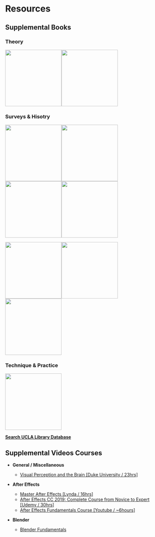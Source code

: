 
# Resources

Supplemental Books
--------

### Theory
<a href="https://www.amazon.com/Art-Visual-Perception-Psychology-Creative/dp/0520243838" target="_blank"><img src="https://images-na.ssl-images-amazon.com/images/I/41fF3YY7JKL._SX331_BO1,204,203,200_.jpg" height="180"/></a><a href="https://www.amazon.com/Beautiful-Evidence-Edward-R-Tufte/dp/1930824165" target="_blank"><img src="https://images-na.ssl-images-amazon.com/images/I/81mDbiZ7pmL.jpg" height="180"/></a>

### Surveys & Hisotry
<a href="https://www.amazon.com/Theory-Practice-Motion-Design-Perspectives/dp/1138490806" target="_blank"><img src="https://images-na.ssl-images-amazon.com/images/I/41jtCzOwouL._SX351_BO1,204,203,200_.jpg" height="180"/></a><a href="https://www.amazon.com/Dreamlands-Immersive-Cinema-Art-1905-2016/dp/0300221878" target="_blank"><img src="https://images-na.ssl-images-amazon.com/images/I/412vs8zjlwL._SX380_BO1,204,203,200_.jpg" height="180"/></a><a href="https://www.amazon.com/History-Motion-Graphics-Michael-Betancourt/dp/1434441504" target="_blank"><img src="https://images-na.ssl-images-amazon.com/images/I/517ymWOCx2L._SX331_BO1,204,203,200_.jpg" height="180"/></a><a href="https://www.amazon.com/Moving-Image-Whitechapel-Documents-Contemporary/dp/026252810X" target="_blank"><img src="https://images-na.ssl-images-amazon.com/images/I/51NT9nHzAhL._SX350_BO1,204,203,200_.jpg" height="180"/></a>

<a href="https://www.amazon.com/Installation-Moving-Image-Catherine-Elwes/dp/0231174519" target="_blank"><img src="https://images-na.ssl-images-amazon.com/images/I/41f7mh1rWHL._SX334_BO1,204,203,200_.jpg" height="180"/></a><a href="https://www.amazon.com/Abstract-Video-Moving-Image-Contemporary/dp/0520282485" target="_blank"><img src="https://images-na.ssl-images-amazon.com/images/I/51k%2BwFWNIzL._SX348_BO1,204,203,200_.jpg" height="180"/></a><a href="https://www.amazon.com/Between-Film-Video-Digital-International/dp/1628922931" target="_blank"><img src="https://images-na.ssl-images-amazon.com/images/I/412fmAcBk%2BL._SX330_BO1,204,203,200_.jpg" height="180"/></a>


### Technique & Practice
<a href="https://www.amazon.com/Animators-Survival-Kit-Principles-Classical/dp/086547897X" target="_blank"><img src="https://images-na.ssl-images-amazon.com/images/I/51mu0NS88VL._SX403_BO1,204,203,200_.jpg" height="180"/></a>

[**Search UCLA Library Database**](https://www.library.ucla.edu/search)

Supplemental Videos Courses
----------

- **General / Miscellaneous**
  - [Visual Perception and the Brain [Duke University / 23hrs]](https://www.coursera.org/learn/visual-perception)

- **After Effects**
  - [Master After Effects [Lynda / 16hrs]](https://www.lynda.com/learning-paths/Video/master-after-effects)
  - [After Effects CC 2019: Complete Course from Novice to Expert [Udemy / 30hrs]](https://www.udemy.com/after-effects-kinetic-typography/)
  - [After Effects Fundamentals Course [Youtube / ~6hours]](https://www.youtube.com/playlist?list=PL9rnDcgHTOxiLPjJRbzO5GOzcahqZW19-)
  
- **Blender**
  - [Blender Fundamentals](https://www.youtube.com/watch?v=kes2qmijy7w&list=PLa1F2ddGya_8V90Kd5eC5PeBjySbXWGK1)
